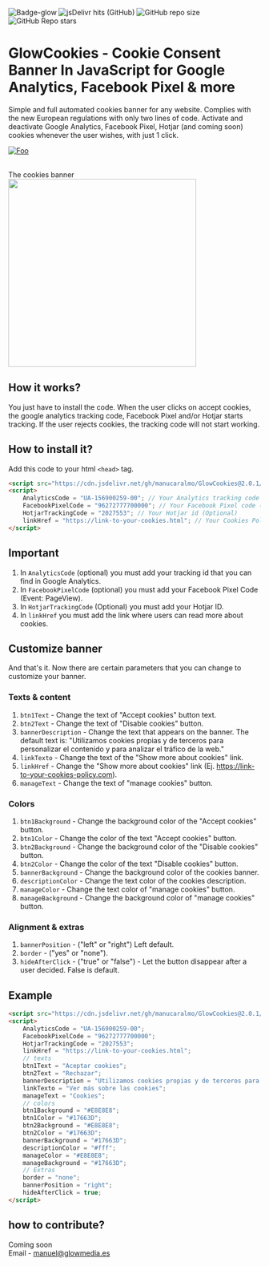 ![Badge-glow](https://img.shields.io/badge/GlowCookies-v.2.0.1-blue) ![jsDelivr hits (GitHub)](https://img.shields.io/jsdelivr/gh/hm/manucaralmo/GlowCookies) ![GitHub repo size](https://img.shields.io/github/repo-size/manucaralmo/GlowCookies) ![GitHub Repo stars](https://img.shields.io/github/stars/manucaralmo/GlowCookies?style=social)
# GlowCookies - Cookie Consent Banner In JavaScript for Google Analytics, Facebook Pixel & more
Simple and full automated cookies banner for any website. Complies with the new European regulations with only two lines of code. Activate and deactivate Google Analytics, Facebook Pixel, Hotjar (and coming soon) cookies whenever the user wishes, with just 1 click.

[![Foo](https://cdn.glowmedia.es/upload/uploads/ed1952btn.svg)](https://manucaralmo.github.io/GlowCookies/)

<br>
The cookies banner
<img src="https://cdn.glowmedia.es/upload/uploads/6c8121glowCookies.png" data-canonical-src="https://cdn.glowmedia.es/upload/uploads/6c8121glowCookies.png" width="375" />
<br>

## How it works?
You just have to install the code. When the user clicks on accept cookies, the google analytics tracking code, Facebook Pixel and/or Hotjar starts tracking. If the user rejects cookies, the tracking code will not start working.

## How to install it?
Add this code to your html `<head>` tag.
```html
<script src="https://cdn.jsdelivr.net/gh/manucaralmo/GlowCookies@2.0.1/src/glowCookies.min.js" async></script>
<script>
    AnalyticsCode = "UA-156900259-00"; // Your Analytics tracking code (Optional)
    FacebookPixelCode = "96272777700000"; // Your Facebook Pixel code (Optional)
    HotjarTrackingCode = "2027553"; // Your Hotjar id (Optional)
    linkHref = "https://link-to-your-cookies.html"; // Your Cookies Policy link
</script>
```

## Important
1. In `AnalyticsCode` (optional) you must add your tracking id that you can find in Google Analytics.
2. In `FacebookPixelCode` (optional) you must add your Facebook Pixel Code (Event: PageView).
3. In `HotjarTrackingCode` (Optional) you must add your Hotjar ID.
4. In `linkHref` you must add the link where users can read more about cookies.

## Customize banner
And that's it. Now there are certain parameters that you can change to customize your banner.

### Texts & content
1. `btn1Text` - Change the text of "Accept cookies" button text.
2. `btn2Text` - Change the text of "Disable cookies" button.
3. `bannerDescription` - Change the text that appears on the banner. The default text is: "Utilizamos cookies propias y de terceros para personalizar el contenido y para analizar el tráfico de la web."
4. `linkTexto` - Change the text of the "Show more about cookies" link.
5. `linkHref` - Change the "Show more about cookies" link (Ej. https://link-to-your-cookies-policy.com).
6. `manageText` - Change the text of "manage cookies" button.

### Colors
1. `btn1Background` - Change the background color of the "Accept cookies" button.
2. `btn1Color` - Change the color of the text "Accept cookies" button.
3. `btn2Background` - Change the background color of the "Disable cookies" button.
4. `btn2Color` - Change the color of the text "Disable cookies" button.
5. `bannerBackground` - Change the background color of the cookies banner.
6. `descriptionColor` - Change the text color of the cookies description.
7. `manageColor` - Change the text color of "manage cookies" button.
8. `manageBackground` - Change the background color of "manage cookies" button.

### Alignment & extras
1. `bannerPosition` - ("left" or "right") Left default.
2. `border` - ("yes" or "none").
3. `hideAfterClick` - ("true" or "false") - Let the button disappear after a user decided. False is default.

## Example
```html
<script src="https://cdn.jsdelivr.net/gh/manucaralmo/GlowCookies@2.0.1/src/glowCookies.min.js" async></script>
<script>
    AnalyticsCode = "UA-156900259-00";
    FacebookPixelCode = "96272777700000";
    HotjarTrackingCode = "2027553";
    linkHref = "https://link-to-your-cookies.html";
    // texts
    btn1Text = "Aceptar cookies";
    btn2Text = "Rechazar";
    bannerDescription = "Utilizamos cookies propias y de terceros para personalizar el contenido y para analizar el tráfico de la web.";
    linkTexto = "Ver más sobre las cookies";
    manageText = "Cookies";
    // colors
    btn1Background = "#E8E8E8"; 
    btn1Color = "#17663D";
    btn2Background = "#E8E8E8";
    btn2Color = "#17663D";
    bannerBackground = "#17663D";
    descriptionColor = "#fff";
    manageColor = "#E8E8E8";
    manageBackground = "#17663D";
    // Extras
    border = "none";
    bannerPosition = "right";
    hideAfterClick = true;
</script>
```


## how to contribute?
Coming soon<br>
Email - manuel@glowmedia.es
